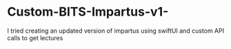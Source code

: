 # Custom-BITS-Impartus-v1-
I tried creating an updated version of impartus using swiftUI and custom API calls to get lectures
